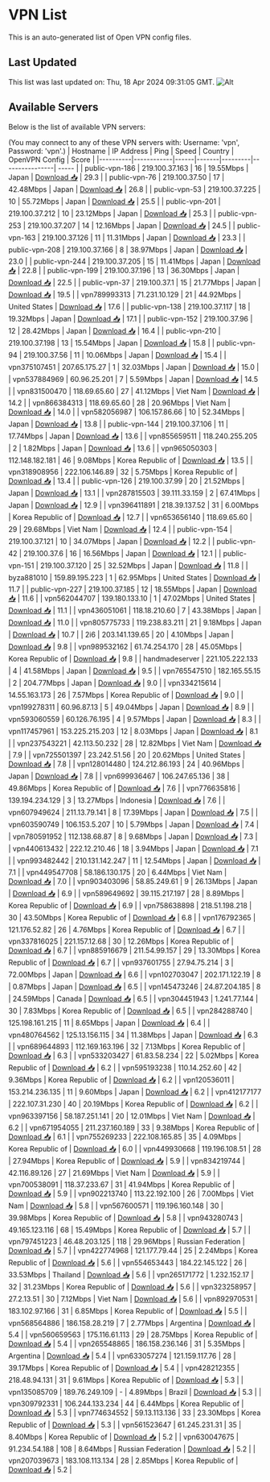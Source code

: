 # VPN List

This is an auto-generated list of Open VPN config files.

## Last Updated

This list was last updated on: Thu, 18 Apr 2024 09:31:05 GMT.
![Alt](https://repobeats.axiom.co/api/embed/186b98318ef1479477931607c1ad7d823f12451f.svg "Repobeats analytics image")

## Available Servers

Below is the list of available VPN servers:

(You may connect to any of these VPN servers with: Username: 'vpn', Password: 'vpn'.)
| Hostname | IP Address | Ping | Speed | Country | OpenVPN Config | Score |
|----------|------------|------|-------|---------|----------------| ----- |
| public-vpn-186 | 219.100.37.163 | 16 | 19.55Mbps | Japan | [Download 📥](./configs/server_0_JP.ovpn) | 29.3 |
| public-vpn-76 | 219.100.37.50 | 17 | 42.48Mbps | Japan | [Download 📥](./configs/server_1_JP.ovpn) | 26.8 |
| public-vpn-53 | 219.100.37.225 | 10 | 55.72Mbps | Japan | [Download 📥](./configs/server_2_JP.ovpn) | 25.5 |
| public-vpn-201 | 219.100.37.212 | 10 | 23.12Mbps | Japan | [Download 📥](./configs/server_3_JP.ovpn) | 25.3 |
| public-vpn-253 | 219.100.37.207 | 14 | 12.16Mbps | Japan | [Download 📥](./configs/server_4_JP.ovpn) | 24.5 |
| public-vpn-163 | 219.100.37.126 | 11 | 11.31Mbps | Japan | [Download 📥](./configs/server_5_JP.ovpn) | 23.3 |
| public-vpn-208 | 219.100.37.166 | 8 | 38.97Mbps | Japan | [Download 📥](./configs/server_6_JP.ovpn) | 23.0 |
| public-vpn-244 | 219.100.37.205 | 15 | 11.41Mbps | Japan | [Download 📥](./configs/server_7_JP.ovpn) | 22.8 |
| public-vpn-199 | 219.100.37.196 | 13 | 36.30Mbps | Japan | [Download 📥](./configs/server_8_JP.ovpn) | 22.5 |
| public-vpn-37 | 219.100.37.1 | 15 | 21.77Mbps | Japan | [Download 📥](./configs/server_9_JP.ovpn) | 19.5 |
| vpn789993313 | 71.231.10.129 | 21 | 44.92Mbps | United States | [Download 📥](./configs/server_10_US.ovpn) | 17.6 |
| public-vpn-138 | 219.100.37.117 | 18 | 19.32Mbps | Japan | [Download 📥](./configs/server_11_JP.ovpn) | 17.1 |
| public-vpn-152 | 219.100.37.96 | 12 | 28.42Mbps | Japan | [Download 📥](./configs/server_12_JP.ovpn) | 16.4 |
| public-vpn-210 | 219.100.37.198 | 13 | 15.54Mbps | Japan | [Download 📥](./configs/server_13_JP.ovpn) | 15.8 |
| public-vpn-94 | 219.100.37.56 | 11 | 10.06Mbps | Japan | [Download 📥](./configs/server_14_JP.ovpn) | 15.4 |
| vpn375107451 | 207.65.175.27 | 1 | 32.03Mbps | Japan | [Download 📥](./configs/server_15_JP.ovpn) | 15.0 |
| vpn537884969 | 60.96.25.201 | 7 | 5.59Mbps | Japan | [Download 📥](./configs/server_16_JP.ovpn) | 14.5 |
| vpn831500470 | 118.69.65.60 | 27 | 41.12Mbps | Viet Nam | [Download 📥](./configs/server_17_VN.ovpn) | 14.2 |
| vpn866384313 | 118.69.65.60 | 28 | 20.96Mbps | Viet Nam | [Download 📥](./configs/server_18_VN.ovpn) | 14.0 |
| vpn582056987 | 106.157.86.66 | 10 | 52.34Mbps | Japan | [Download 📥](./configs/server_19_JP.ovpn) | 13.8 |
| public-vpn-144 | 219.100.37.106 | 11 | 17.74Mbps | Japan | [Download 📥](./configs/server_20_JP.ovpn) | 13.6 |
| vpn855659511 | 118.240.255.205 | 2 | 1.82Mbps | Japan | [Download 📥](./configs/server_21_JP.ovpn) | 13.6 |
| vpn965050303 | 112.148.182.181 | 46 | 9.08Mbps | Korea Republic of | [Download 📥](./configs/server_22_KR.ovpn) | 13.5 |
| vpn318908956 | 222.106.146.89 | 32 | 5.75Mbps | Korea Republic of | [Download 📥](./configs/server_23_KR.ovpn) | 13.4 |
| public-vpn-126 | 219.100.37.99 | 20 | 21.52Mbps | Japan | [Download 📥](./configs/server_24_JP.ovpn) | 13.1 |
| vpn287815503 | 39.111.33.159 | 2 | 67.41Mbps | Japan | [Download 📥](./configs/server_25_JP.ovpn) | 12.9 |
| vpn396411891 | 218.39.137.52 | 31 | 6.00Mbps | Korea Republic of | [Download 📥](./configs/server_26_KR.ovpn) | 12.7 |
| vpn653656140 | 118.69.65.60 | 29 | 29.68Mbps | Viet Nam | [Download 📥](./configs/server_27_VN.ovpn) | 12.4 |
| public-vpn-154 | 219.100.37.121 | 10 | 34.07Mbps | Japan | [Download 📥](./configs/server_28_JP.ovpn) | 12.2 |
| public-vpn-42 | 219.100.37.6 | 16 | 16.56Mbps | Japan | [Download 📥](./configs/server_29_JP.ovpn) | 12.1 |
| public-vpn-151 | 219.100.37.120 | 25 | 32.52Mbps | Japan | [Download 📥](./configs/server_30_JP.ovpn) | 11.8 |
| byza881010 | 159.89.195.223 | 1 | 62.95Mbps | United States | [Download 📥](./configs/server_31_US.ovpn) | 11.7 |
| public-vpn-227 | 219.100.37.185 | 12 | 18.55Mbps | Japan | [Download 📥](./configs/server_32_JP.ovpn) | 11.6 |
| vpn562044707 | 139.180.133.10 | 1 | 47.02Mbps | United States | [Download 📥](./configs/server_33_US.ovpn) | 11.1 |
| vpn436051061 | 118.18.210.60 | 7 | 43.38Mbps | Japan | [Download 📥](./configs/server_34_JP.ovpn) | 11.0 |
| vpn805775733 | 119.238.83.211 | 21 | 9.18Mbps | Japan | [Download 📥](./configs/server_35_JP.ovpn) | 10.7 |
| 2i6 | 203.141.139.65 | 20 | 4.10Mbps | Japan | [Download 📥](./configs/server_36_JP.ovpn) | 9.8 |
| vpn989532162 | 61.74.254.170 | 28 | 45.05Mbps | Korea Republic of | [Download 📥](./configs/server_37_KR.ovpn) | 9.8 |
| handmadeserver | 221.105.222.133 | 4 | 41.58Mbps | Japan | [Download 📥](./configs/server_38_JP.ovpn) | 9.5 |
| vpn765547510 | 182.165.55.15 | 2 | 204.77Mbps | Japan | [Download 📥](./configs/server_39_JP.ovpn) | 9.0 |
| vpn334215614 | 14.55.163.173 | 26 | 7.57Mbps | Korea Republic of | [Download 📥](./configs/server_40_KR.ovpn) | 9.0 |
| vpn199278311 | 60.96.87.13 | 5 | 49.04Mbps | Japan | [Download 📥](./configs/server_41_JP.ovpn) | 8.9 |
| vpn593060559 | 60.126.76.195 | 4 | 9.57Mbps | Japan | [Download 📥](./configs/server_42_JP.ovpn) | 8.3 |
| vpn117457961 | 153.225.215.203 | 12 | 8.03Mbps | Japan | [Download 📥](./configs/server_43_JP.ovpn) | 8.1 |
| vpn237543221 | 42.113.50.232 | 28 | 12.82Mbps | Viet Nam | [Download 📥](./configs/server_44_VN.ovpn) | 7.9 |
| vpn725501397 | 23.242.51.56 | 20 | 20.62Mbps | United States | [Download 📥](./configs/server_45_US.ovpn) | 7.8 |
| vpn128014480 | 124.212.86.193 | 24 | 40.96Mbps | Japan | [Download 📥](./configs/server_46_JP.ovpn) | 7.8 |
| vpn699936467 | 106.247.65.136 | 38 | 49.86Mbps | Korea Republic of | [Download 📥](./configs/server_47_KR.ovpn) | 7.6 |
| vpn776635816 | 139.194.234.129 | 3 | 13.27Mbps | Indonesia | [Download 📥](./configs/server_48_ID.ovpn) | 7.6 |
| vpn607949624 | 211.13.79.141 | 8 | 17.39Mbps | Japan | [Download 📥](./configs/server_49_JP.ovpn) | 7.5 |
| vpn603590749 | 106.153.5.207 | 10 | 5.79Mbps | Japan | [Download 📥](./configs/server_50_JP.ovpn) | 7.4 |
| vpn780591952 | 112.138.68.87 | 8 | 9.68Mbps | Japan | [Download 📥](./configs/server_51_JP.ovpn) | 7.3 |
| vpn440613432 | 222.12.210.46 | 18 | 3.94Mbps | Japan | [Download 📥](./configs/server_52_JP.ovpn) | 7.1 |
| vpn993482442 | 210.131.142.247 | 11 | 12.54Mbps | Japan | [Download 📥](./configs/server_53_JP.ovpn) | 7.1 |
| vpn449547708 | 58.186.130.175 | 20 | 6.44Mbps | Viet Nam | [Download 📥](./configs/server_54_VN.ovpn) | 7.0 |
| vpn903403096 | 58.85.249.61 | 9 | 26.13Mbps | Japan | [Download 📥](./configs/server_55_JP.ovpn) | 6.9 |
| vpn589649692 | 39.115.217.197 | 28 | 8.89Mbps | Korea Republic of | [Download 📥](./configs/server_56_KR.ovpn) | 6.9 |
| vpn758638898 | 218.51.198.218 | 30 | 43.50Mbps | Korea Republic of | [Download 📥](./configs/server_57_KR.ovpn) | 6.8 |
| vpn176792365 | 121.176.52.82 | 26 | 4.76Mbps | Korea Republic of | [Download 📥](./configs/server_58_KR.ovpn) | 6.7 |
| vpn337816025 | 221.157.12.68 | 30 | 12.26Mbps | Korea Republic of | [Download 📥](./configs/server_59_KR.ovpn) | 6.7 |
| vpn885916679 | 211.54.99.157 | 29 | 13.30Mbps | Korea Republic of | [Download 📥](./configs/server_60_KR.ovpn) | 6.7 |
| vpn937601755 | 27.94.75.214 | 3 | 72.00Mbps | Japan | [Download 📥](./configs/server_61_JP.ovpn) | 6.6 |
| vpn102703047 | 202.171.122.19 | 8 | 0.87Mbps | Japan | [Download 📥](./configs/server_62_JP.ovpn) | 6.5 |
| vpn145473246 | 24.87.204.185 | 8 | 24.59Mbps | Canada | [Download 📥](./configs/server_63_CA.ovpn) | 6.5 |
| vpn304451943 | 1.241.77.144 | 30 | 7.83Mbps | Korea Republic of | [Download 📥](./configs/server_64_KR.ovpn) | 6.5 |
| vpn284288740 | 125.198.161.215 | 11 | 8.65Mbps | Japan | [Download 📥](./configs/server_65_JP.ovpn) | 6.4 |
| vpn480764562 | 125.13.156.115 | 34 | 11.38Mbps | Japan | [Download 📥](./configs/server_66_JP.ovpn) | 6.3 |
| vpn689644893 | 112.169.163.196 | 32 | 7.13Mbps | Korea Republic of | [Download 📥](./configs/server_67_KR.ovpn) | 6.3 |
| vpn533203427 | 61.83.58.234 | 22 | 5.02Mbps | Korea Republic of | [Download 📥](./configs/server_68_KR.ovpn) | 6.2 |
| vpn595193238 | 110.14.252.60 | 42 | 9.36Mbps | Korea Republic of | [Download 📥](./configs/server_69_KR.ovpn) | 6.2 |
| vpn120536011 | 153.214.236.135 | 11 | 9.60Mbps | Japan | [Download 📥](./configs/server_70_JP.ovpn) | 6.2 |
| vpn412177177 | 222.107.31.230 | 40 | 20.19Mbps | Korea Republic of | [Download 📥](./configs/server_71_KR.ovpn) | 6.2 |
| vpn963397156 | 58.187.251.141 | 20 | 12.01Mbps | Viet Nam | [Download 📥](./configs/server_72_VN.ovpn) | 6.2 |
| vpn671954055 | 211.237.160.189 | 33 | 9.38Mbps | Korea Republic of | [Download 📥](./configs/server_73_KR.ovpn) | 6.1 |
| vpn755269233 | 222.108.165.85 | 35 | 4.09Mbps | Korea Republic of | [Download 📥](./configs/server_74_KR.ovpn) | 6.0 |
| vpn449930668 | 119.196.108.51 | 28 | 27.94Mbps | Korea Republic of | [Download 📥](./configs/server_75_KR.ovpn) | 5.9 |
| vpn834219744 | 42.116.89.126 | 27 | 21.69Mbps | Viet Nam | [Download 📥](./configs/server_76_VN.ovpn) | 5.9 |
| vpn700538091 | 118.37.233.67 | 31 | 41.94Mbps | Korea Republic of | [Download 📥](./configs/server_77_KR.ovpn) | 5.9 |
| vpn902213740 | 113.22.192.100 | 26 | 7.00Mbps | Viet Nam | [Download 📥](./configs/server_78_VN.ovpn) | 5.8 |
| vpn567600571 | 119.196.160.148 | 30 | 39.98Mbps | Korea Republic of | [Download 📥](./configs/server_79_KR.ovpn) | 5.8 |
| vpn943280743 | 49.165.123.116 | 68 | 15.49Mbps | Korea Republic of | [Download 📥](./configs/server_80_KR.ovpn) | 5.7 |
| vpn797451223 | 46.48.203.125 | 118 | 29.96Mbps | Russian Federation | [Download 📥](./configs/server_81_RU.ovpn) | 5.7 |
| vpn422774968 | 121.177.79.44 | 25 | 2.24Mbps | Korea Republic of | [Download 📥](./configs/server_82_KR.ovpn) | 5.6 |
| vpn554653443 | 184.22.145.122 | 26 | 33.53Mbps | Thailand | [Download 📥](./configs/server_83_TH.ovpn) | 5.6 |
| vpn265171772 | 1.232.152.17 | 32 | 31.23Mbps | Korea Republic of | [Download 📥](./configs/server_84_KR.ovpn) | 5.6 |
| vpn323258957 | 27.2.13.51 | 30 | 7.12Mbps | Viet Nam | [Download 📥](./configs/server_85_VN.ovpn) | 5.6 |
| vpn892970531 | 183.102.97.166 | 31 | 6.85Mbps | Korea Republic of | [Download 📥](./configs/server_86_KR.ovpn) | 5.5 |
| vpn568564886 | 186.158.28.219 | 7 | 2.77Mbps | Argentina | [Download 📥](./configs/server_87_AR.ovpn) | 5.4 |
| vpn560659563 | 175.116.61.113 | 29 | 28.75Mbps | Korea Republic of | [Download 📥](./configs/server_88_KR.ovpn) | 5.4 |
| vpn265548865 | 186.158.236.146 | 31 | 5.35Mbps | Argentina | [Download 📥](./configs/server_89_AR.ovpn) | 5.4 |
| vpn633057274 | 121.159.117.76 | 28 | 39.17Mbps | Korea Republic of | [Download 📥](./configs/server_90_KR.ovpn) | 5.4 |
| vpn428212355 | 218.48.94.131 | 31 | 9.61Mbps | Korea Republic of | [Download 📥](./configs/server_91_KR.ovpn) | 5.3 |
| vpn135085709 | 189.76.249.109 | - | 4.89Mbps | Brazil | [Download 📥](./configs/server_92_BR.ovpn) | 5.3 |
| vpn309792331 | 106.244.133.234 | 44 | 6.44Mbps | Korea Republic of | [Download 📥](./configs/server_93_KR.ovpn) | 5.3 |
| vpn774634552 | 59.13.113.136 | 33 | 23.30Mbps | Korea Republic of | [Download 📥](./configs/server_94_KR.ovpn) | 5.3 |
| vpn561523647 | 61.245.231.31 | 35 | 8.40Mbps | Korea Republic of | [Download 📥](./configs/server_95_KR.ovpn) | 5.2 |
| vpn630047675 | 91.234.54.188 | 108 | 8.64Mbps | Russian Federation | [Download 📥](./configs/server_96_RU.ovpn) | 5.2 |
| vpn207039673 | 183.108.113.134 | 28 | 2.85Mbps | Korea Republic of | [Download 📥](./configs/server_97_KR.ovpn) | 5.2 |
